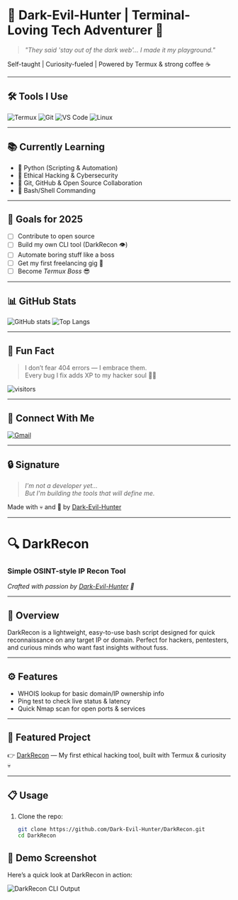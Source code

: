 # 🧠 Dark-Evil-Hunter | Terminal-Loving Tech Adventurer 👾

> *"They said 'stay out of the dark web'... I made it my playground."*

Self-taught | Curiosity-fueled | Powered by Termux & strong coffee ☕

---

## 🛠 Tools I Use
![Termux](https://img.shields.io/badge/Tool-Termux-black?logo=android&logoColor=green)
![Git](https://img.shields.io/badge/Git-F05032?logo=git&logoColor=white)
![VS Code](https://img.shields.io/badge/VSCode-007ACC?logo=visualstudiocode&logoColor=white)
![Linux](https://img.shields.io/badge/Linux-Powered-black?logo=linux&logoColor=yellow)

---

## 📚 Currently Learning
- 🐍 Python (Scripting & Automation)
- 🧪 Ethical Hacking & Cybersecurity
- 💾 Git, GitHub & Open Source Collaboration
- 🔧 Bash/Shell Commanding

---

## 🎯 Goals for 2025
- [ ] Contribute to open source
- [ ] Build my own CLI tool (DarkRecon 👁️)
- [ ] Automate boring stuff like a boss
- [ ] Get my first freelancing gig 💸
- [ ] Become *Termux Boss* 😎

---

## 📊 GitHub Stats
![GitHub stats](https://github-readme-stats.vercel.app/api?username=Dark-Evil-Hunter&show_icons=true&theme=radical)
![Top Langs](https://github-readme-stats.vercel.app/api/top-langs/?username=Dark-Evil-Hunter&layout=compact&theme=radical)

---

## 🧩 Fun Fact
> I don’t fear 404 errors — I embrace them.  
> Every bug I fix adds XP to my hacker soul 🧛‍♂️

![visitors](https://visitor-badge.glitch.me/badge?page_id=Dark-Evil-Hunter.visitor-badge)

---

## 🔗 Connect With Me
[![Gmail](https://img.shields.io/badge/Gmail-dev.darkevi1hunter@gmail.com-D14836?logo=gmail&logoColor=white)](mailto:dev.darkevi1hunter@gmail.com)

---

## 🔒 Signature
> *I'm not a developer yet...*  
> *But I'm building the tools that will define me.*

Made with 💀 and 🧠 by [Dark-Evil-Hunter](https://github.com/Dark-Evil-Hunter)

---

# 🔍 DarkRecon

### Simple OSINT-style IP Recon Tool  
*Crafted with passion by [Dark-Evil-Hunter](https://github.com/Dark-Evil-Hunter) 👾*

---

## 🚀 Overview

DarkRecon is a lightweight, easy-to-use bash script designed for quick reconnaissance on any target IP or domain. Perfect for hackers, pentesters, and curious minds who want fast insights without fuss.

---

## ⚙️ Features

- WHOIS lookup for basic domain/IP ownership info  
- Ping test to check live status & latency  
- Quick Nmap scan for open ports & services  

---

## 🔗 Featured Project

👉 [DarkRecon](https://github.com/Dark-Evil-Hunter/DarkRecon) — My first ethical hacking tool, built with Termux & curiosity 💀

---

## 📋 Usage

1. Clone the repo:
   ```bash
   git clone https://github.com/Dark-Evil-Hunter/DarkRecon.git
   cd DarkRecon
## 📸 Demo Screenshot

Here’s a quick look at DarkRecon in action:

![DarkRecon CLI Output](demo-screenshot.png)

